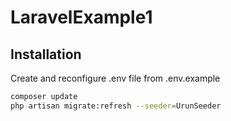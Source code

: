 # LaravelExample1

## Installation

Create and reconfigure .env file from .env.example
```bash
composer update
php artisan migrate:refresh --seeder=UrunSeeder
```
